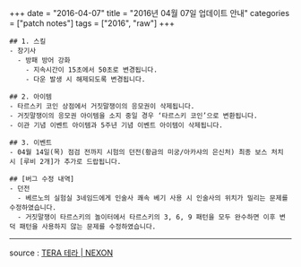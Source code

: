 +++
date = "2016-04-07"
title = "2016년 04월 07일 업데이트 안내"
categories = ["patch notes"]
tags = ["2016", "raw"]
+++

```
## 1. 스킬
- 창기사
  - 방패 방어 강화
    - 지속시간이 15초에서 50초로 변경됩니다.
    - 다운 발생 시 해제되도록 변경됩니다.

## 2. 아이템
- 타르스키 코인 상점에서 거짓말쟁이의 응모권이 삭제됩니다.
- 거짓말쟁이의 응모권 아이템을 소지 중일 경우 ‘타르스키 코인’으로 변환됩니다.
- 이관 기념 이벤트 아이템과 5주년 기념 이벤트 아이템이 삭제됩니다.

## 3. 이벤트
- 04월 14일(목) 점검 전까지 시험의 던전(황금의 미궁/아카샤의 은신처) 최종 보스 처치 시 [루비 2개]가 추가로 드랍됩니다.

## [버그 수정 내역]
- 던전
  - 베르노의 실험실 3네임드에게 인술사 쾌속 베기 사용 시 인술사의 위치가 밀리는 문제를 수정하였습니다.
  - 거짓말쟁이 타르스키의 놀이터에서 타르스키의 3, 6, 9 패턴을 모두 완수하면 이후 변덕 패턴을 사용하지 않는 문제를 수정하였습니다.
```

----

source : [TERA 테라 | NEXON](http://tera.nexon.com/news/update/view.aspx?n4articlesn=)